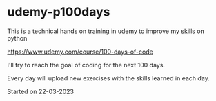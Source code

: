 # udemy-p100days

This is a technical hands on training in udemy to improve my skills on python

https://www.udemy.com/course/100-days-of-code

I'll try to reach the goal of coding for the next 100 days.

Every day will upload new exercises with the skills learned in each day.

Started on 22-03-2023
